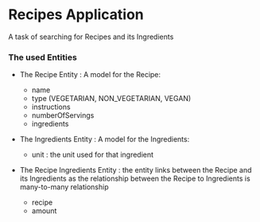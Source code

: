 # Recipes Application
A task of searching for Recipes and its Ingredients 

### The used Entities

- The Recipe Entity : A model for the Recipe:

    - name
    - type (VEGETARIAN, NON_VEGETARIAN, VEGAN)
    - instructions
    - numberOfServings
    - ingredients


- The Ingredients Entity : A model for the Ingredients:

    - unit : the unit used for that ingredient


- The Recipe Ingredients Entity : the entity links between the Recipe and its Ingredients as the relationship between the Recipe to Ingredients is many-to-many relationship

  - recipe
  - amount